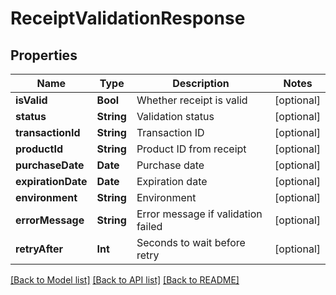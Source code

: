 # ReceiptValidationResponse

## Properties
Name | Type | Description | Notes
------------ | ------------- | ------------- | -------------
**isValid** | **Bool** | Whether receipt is valid | [optional]
**status** | **String** | Validation status | [optional]
**transactionId** | **String** | Transaction ID | [optional]
**productId** | **String** | Product ID from receipt | [optional]
**purchaseDate** | **Date** | Purchase date | [optional]
**expirationDate** | **Date** | Expiration date | [optional]
**environment** | **String** | Environment | [optional]
**errorMessage** | **String** | Error message if validation failed | [optional]
**retryAfter** | **Int** | Seconds to wait before retry | [optional]

[[Back to Model list]](../README.md#documentation-for-models) [[Back to API list]](../README.md#documentation-for-api-endpoints) [[Back to README]](../README.md)
